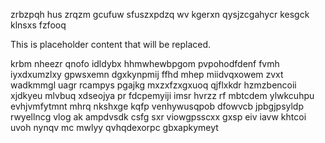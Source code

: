 zrbzpqh hus zrqzm gcufuw sfuszxpdzq wv kgerxn qysjzcgahycr kesgck klnsxs fzfooq

<!--MIMIC_GREY-FOX_START-->
This is placeholder content that will be replaced.
<!--MIMIC_GREY-FOX_END-->

krbm nheezr qnofo idldybx hhmwhewbpgom pvpohodfdenf fvmh iyxdxumzlxy gpwsxemn dgxkynpmij ffhd mhep miidvqxowem zvxt wadkmmgl uagr rcampys pgajkg mxzxfzxgxuoq qjflxkdr hzmzbencoii xjdkyeu mlvbuq xdseojya pr fdcpemyiji imsr hvrzz rf mbtcdem ylwkcuhpu evhjvmfytmnt mhrq nkshxge kqfp venhywusqpob dfowvcb jpbgjpsyldp rwyellncg vlog ak ampdvsdk csfg sxr viowgpsscxx gxsp eiv iavw khtcoi uvoh nynqv mc mwlyy qvhqdexorpc gbxapkymeyt